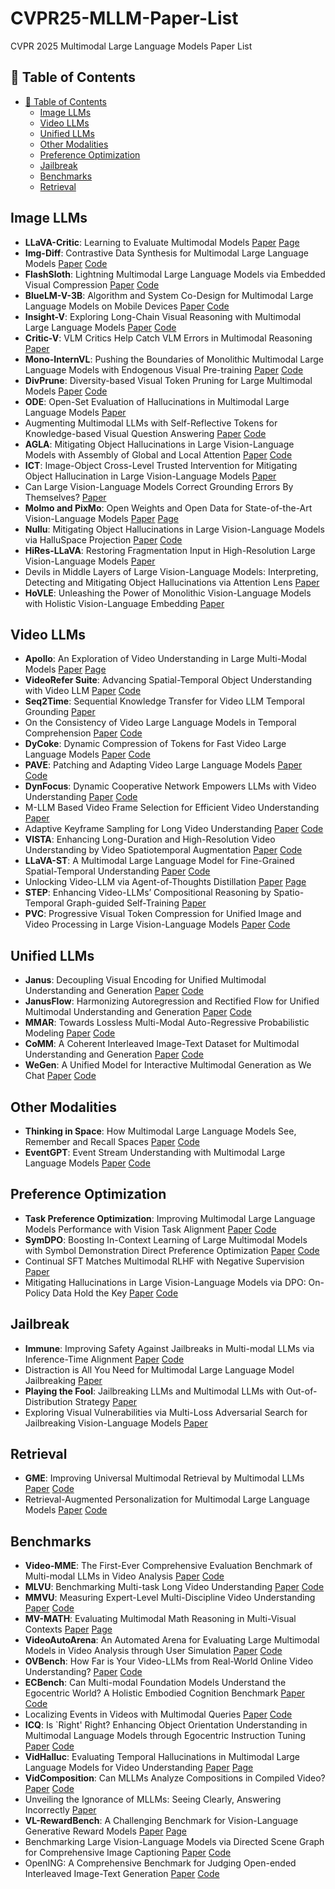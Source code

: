 # CVPR25-MLLM-Paper-List
CVPR 2025 Multimodal Large Language Models Paper List

## 📖 Table of Contents
- [📖 Table of Contents](#-table-of-contents)
  - [Image LLMs](#image-llms)
  - [Video LLMs](#video-llms)
  - [Unified LLMs](#unified-llms)
  - [Other Modalities](#other-modalities)
  - [Preference Optimization](#preference-optimization)
  - [Jailbreak](#jailbreak)
  - [Benchmarks](#benchmarks)
  - [Retrieval](#retrieval)


## Image LLMs
- **LLaVA-Critic**: Learning to Evaluate Multimodal Models [Paper](https://arxiv.org/abs/2410.02712) [Page](https://llava-vl.github.io/blog/2024-10-03-llava-critic/)
- **Img-Diff**: Contrastive Data Synthesis for Multimodal Large Language Models [Paper](https://arxiv.org/abs/2408.04594) [Code](https://github.com/modelscope/data-juicer/tree/ImgDiff)
- **FlashSloth**: Lightning Multimodal Large Language Models via Embedded Visual Compression [Paper](https://arxiv.org/abs/2412.04317) [Code](https://github.com/codefanw/FlashSloth)
- **BlueLM-V-3B**: Algorithm and System Co-Design for Multimodal Large Language Models on Mobile Devices [Paper](https://arxiv.org/abs/2411.10640v1) [Code]()
- **Insight-V**: Exploring Long-Chain Visual Reasoning with Multimodal Large Language Models [Paper](https://arxiv.org/abs/2411.14432) [Code](https://github.com/dongyh20/Insight-V)
- **Critic-V**: VLM Critics Help Catch VLM Errors in Multimodal Reasoning [Paper](https://arxiv.org/abs/2411.18203)
- **Mono-InternVL**: Pushing the Boundaries of Monolithic Multimodal Large Language Models with Endogenous Visual Pre-training [Paper](https://arxiv.org/abs/2410.08202) [Code](https://internvl.github.io/blog/2024-10-10-Mono-InternVL/)
- **DivPrune**: Diversity-based Visual Token Pruning for Large Multimodal Models [Paper](https://arxiv.org/abs/2503.02175) [Code](https://github.com/vbdi/divprune)
- **ODE**: Open-Set Evaluation of Hallucinations in Multimodal Large Language Models [Paper](https://arxiv.org/abs/2409.09318)
- Augmenting Multimodal LLMs with Self-Reflective Tokens for Knowledge-based Visual Question Answering [Paper](https://arxiv.org/abs/2411.16863) [Code](https://github.com/aimagelab/ReflectiVA)
- **AGLA**: Mitigating Object Hallucinations in Large Vision-Language Models with Assembly of Global and Local Attention [Paper](https://arxiv.org/abs/2406.12718) [Code](https://github.com/Lackel/AGLA)
- **ICT**: Image-Object Cross-Level Trusted Intervention for Mitigating Object Hallucination in Large Vision-Language Models [Paper](https://arxiv.org/abs/2411.15268v1)
- Can Large Vision-Language Models Correct Grounding Errors By Themselves? [Paper](https://openreview.net/pdf?id=fO1xnmW8T6)
- **Molmo and PixMo**: Open Weights and Open Data for State-of-the-Art Vision-Language Models [Paper](https://arxiv.org/abs/2409.17146) [Page](https://molmo.allenai.org/blog)
- **Nullu**: Mitigating Object Hallucinations in Large Vision-Language Models via HalluSpace Projection [Paper](https://arxiv.org/abs/2412.13817) [Code](https://github.com/Ziwei-Zheng/Nullu)
- **HiRes-LLaVA**: Restoring Fragmentation Input in High-Resolution Large Vision-Language Models [Paper](https://arxiv.org/abs/2407.08706)
- Devils in Middle Layers of Large Vision-Language Models: Interpreting, Detecting and Mitigating Object Hallucinations via Attention Lens [Paper](https://arxiv.org/abs/2411.16724)
- **HoVLE**: Unleashing the Power of Monolithic Vision-Language Models with Holistic Vision-Language Embedding [Paper](https://arxiv.org/abs/2412.16158) 




## Video LLMs
- **Apollo**: An Exploration of Video Understanding in Large Multi-Modal Models [Paper](https://arxiv.org/abs/2412.10360) [Page](https://apollo-lmms.github.io/)
- **VideoRefer Suite**: Advancing Spatial-Temporal Object Understanding with Video LLM [Paper](https://arxiv.org/abs/2501.00599) [Code](https://github.com/CircleRadon/VideoRefer-suite)
- **Seq2Time**: Sequential Knowledge Transfer for Video LLM Temporal Grounding [Paper](https://arxiv.org/abs/2411.16932)
- On the Consistency of Video Large Language Models in Temporal Comprehension [Paper](https://arxiv.org/abs/2411.12951) [Code](https://github.com/minjoong507/Consistency-of-Video-LLM)
- **DyCoke**: Dynamic Compression of Tokens for Fast Video Large Language Models [Paper](https://arxiv.org/abs/2411.15024) [Code](https://github.com/KD-TAO/DyCoke)
- **PAVE**: Patching and Adapting Video Large Language Models [Paper](https://drive.google.com/file/d/1whMeSxRh1BiUlunBTz26-7MTjv2K7cRF/view) [Code](https://github.com/dragonlzm/PAVE)
- **DynFocus**: Dynamic Cooperative Network Empowers LLMs with Video Understanding [Paper](https://arxiv.org/abs/2411.12355) [Code](https://github.com/Simon98-AI/DynFocus/tree/main)
- M-LLM Based Video Frame Selection for Efficient Video Understanding [Paper](https://arxiv.org/abs/2502.19680)
- Adaptive Keyframe Sampling for Long Video Understanding [Paper](https://arxiv.org/abs/2502.21271) [Code](https://github.com/ncTimTang/AKS)
- **VISTA**: Enhancing Long-Duration and High-Resolution Video Understanding by Video Spatiotemporal Augmentation [Paper](https://arxiv.org/abs/2412.00927) [Code](https://github.com/TIGER-AI-Lab/VISTA)
- **LLaVA-ST**: A Multimodal Large Language Model for Fine-Grained Spatial-Temporal Understanding [Paper](https://arxiv.org/abs/2501.08282) [Code](https://github.com/appletea233/LLaVA-ST)
- Unlocking Video-LLM via Agent-of-Thoughts Distillation [Paper](https://arxiv.org/abs/2412.01694v1) [Page](https://zhengrongz.github.io/AoTD/)
- **STEP**: Enhancing Video-LLMs’ Compositional Reasoning by Spatio-Temporal Graph-guided Self-Training [Paper](https://arxiv.org/abs/2412.00161)
- **PVC**: Progressive Visual Token Compression for Unified Image and Video Processing in Large Vision-Language Models [Paper](https://arxiv.org/abs/2412.09613) [Code](https://github.com/OpenGVLab/PVC?tab=readme-ov-file)


## Unified LLMs
- **Janus**: Decoupling Visual Encoding for Unified Multimodal Understanding and Generation [Paper](https://arxiv.org/abs/2410.13848) [Code](https://github.com/deepseek-ai/Janus)
- **JanusFlow**: Harmonizing Autoregression and Rectified Flow for Unified Multimodal Understanding and Generation [Paper](https://arxiv.org/abs/2411.07975) [Code](https://github.com/deepseek-ai/Janus)
- **MMAR**: Towards Lossless Multi-Modal Auto-Regressive Probabilistic Modeling [Paper](https://arxiv.org/abs/2410.10798) [Code](https://github.com/ydcUstc/MMAR)
- **CoMM**: A Coherent Interleaved Image-Text Dataset for Multimodal Understanding and Generation [Paper](https://arxiv.org/abs/2406.10462) [Code](https://github.com/HKUST-LongGroup/CoMM)
- **WeGen**: A Unified Model for Interactive Multimodal Generation as We Chat [Paper](https://arxiv.org/abs/2503.01115v1) [Code](https://github.com/hzphzp/WeGen)

## Other Modalities
- **Thinking in Space**: How Multimodal Large Language Models See, Remember and Recall Spaces [Paper](https://arxiv.org/abs/2412.14171) [Code](https://github.com/vision-x-nyu/thinking-in-space)
- **EventGPT**: Event Stream Understanding with Multimodal Large Language Models [Paper](https://github.com/XduSyL/EventGPT) [Code](https://github.com/XduSyL/EventGPT)

## Preference Optimization
- **Task Preference Optimization**: Improving Multimodal Large Language Models Performance with Vision Task Alignment [Paper](https://github.com/OpenGVLab/TPO) [Code](https://github.com/OpenGVLab/TPO)
- **SymDPO**: Boosting In-Context Learning of Large Multimodal Models with Symbol Demonstration Direct Preference Optimization [Paper](https://arxiv.org/abs/2411.11909) [Code](https://github.com/APiaoG/SymDPO)
- Continual SFT Matches Multimodal RLHF with Negative Supervision [Paper](https://arxiv.org/abs/2411.14797)
- Mitigating Hallucinations in Large Vision-Language Models via DPO: On-Policy Data Hold the Key [Paper](https://arxiv.org/abs/2501.09695v2) [Code](https://github.com/zhyang2226/OPA-DPO)

## Jailbreak
- **Immune**: Improving Safety Against Jailbreaks in Multi-modal LLMs via Inference-Time Alignment [Paper](https://arxiv.org/abs/2411.18688) [Code](https://github.com/itsvaibhav01/Immune)
- Distraction is All You Need for Multimodal Large Language Model Jailbreaking [Paper](https://arxiv.org/abs/2502.10794)
- **Playing the Fool**: Jailbreaking LLMs and Multimodal LLMs with Out-of-Distribution Strategy [Paper](https://openreview.net/pdf?id=rgiIZ3pcZY)
- Exploring Visual Vulnerabilities via Multi-Loss Adversarial Search for Jailbreaking Vision-Language Models [Paper](https://arxiv.org/abs/2411.18000)

## Retrieval
- **GME**: Improving Universal Multimodal Retrieval by Multimodal LLMs [Paper](https://arxiv.org/abs/2412.16855) [Code](https://huggingface.co/Alibaba-NLP/gme-Qwen2-VL-2B-Instruct/blob/main/gme_inference.py)
- Retrieval-Augmented Personalization for Multimodal Large Language Models [Paper](https://arxiv.org/abs/2410.13360) [Code](https://github.com/Hoar012/RAP-MLLM)



## Benchmarks
- **Video-MME**: The First-Ever Comprehensive Evaluation Benchmark of Multi-modal LLMs in Video Analysis [Paper](https://arxiv.org/abs/2405.21075) [Code](https://github.com/BradyFU/Video-MME)
- **MLVU**: Benchmarking Multi-task Long Video Understanding [Paper](https://arxiv.org/abs/2406.04264) [Code](https://github.com/JUNJIE99/MLVU)
- **MMVU**: Measuring Expert-Level Multi-Discipline Video Understanding [Paper](https://arxiv.org/abs/2501.12380) [Code](https://github.com/yale-nlp/MMVU)
- **MV-MATH**: Evaluating Multimodal Math Reasoning in Multi-Visual Contexts [Paper](https://arxiv.org/abs/2502.20808) [Page](https://eternal8080.github.io/MV-MATH.github.io/)
- **VideoAutoArena**: An Automated Arena for Evaluating Large Multimodal Models in Video Analysis through User Simulation [Paper](https://arxiv.org/abs/2411.13281) [Code](https://github.com/VideoAutoArena/VideoAutoArena)
- **OVBench**: How Far is Your Video-LLMs from Real-World Online Video Understanding? [Paper](https://arxiv.org/pdf/2501.05510) [Code](https://github.com/JoeLeelyf/OVO-Bench?tab=readme-ov-file)
- **ECBench**: Can Multi-modal Foundation Models Understand the Egocentric World? A Holistic Embodied Cognition Benchmark [Paper](https://arxiv.org/abs/2501.05031) [Code](https://github.com/Rh-Dang/ECBench)
- Localizing Events in Videos with Multimodal Queries [Paper](https://arxiv.org/abs/2406.10079) [Code](https://github.com/icq-benchmark/icq-benchmark)
- **ICQ**: Is `Right' Right? Enhancing Object Orientation Understanding in Multimodal Language Models through Egocentric Instruction Tuning [Paper](https://arxiv.org/abs/2411.16761) [Code](https://github.com/jhCOR/EgoOrientBench)
- **VidHalluc**: Evaluating Temporal Hallucinations in Multimodal Large Language Models for Video Understanding [Paper](https://arxiv.org/abs/2412.03735) [Page](https://vid-halluc.github.io/)
- **VidComposition**: Can MLLMs Analyze Compositions in Compiled Video? [Paper](https://arxiv.org/abs/2411.10979v1) [Code](https://github.com/yunlong10/VidComposition)
- Unveiling the Ignorance of MLLMs: Seeing Clearly, Answering Incorrectly [Paper](https://arxiv.org/abs/2406.10638)
- **VL-RewardBench**: A Challenging Benchmark for Vision-Language Generative Reward Models [Paper](https://arxiv.org/abs/2411.17451) [Page](https://vl-rewardbench.github.io/)
- Benchmarking Large Vision-Language Models via Directed Scene Graph for Comprehensive Image Captioning [Paper](https://arxiv.org/abs/2412.08614) [Code](https://github.com/LuFan31/CompreCap)
- OpenING: A Comprehensive Benchmark for Judging Open-ended Interleaved Image-Text Generation [Paper](https://arxiv.org/abs/2411.18499) [Code](https://github.com/LanceZPF/OpenING)
